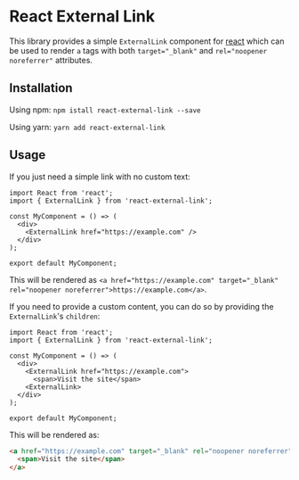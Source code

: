 # React External Link

This library provides a simple `ExternalLink` component for [react](https://es.reactjs.org/) which can be used to render `a` tags with both `target="_blank"` and `rel="noopener noreferrer"` attributes.

## Installation

Using npm: `npm istall react-external-link --save`

Using yarn: `yarn add react-external-link`

## Usage

If you just need a simple link with no custom text:

```tsx
import React from 'react';
import { ExternalLink } from 'react-external-link';

const MyComponent = () => (
  <div>
    <ExternalLink href="https://example.com" />
  </div>
);

export default MyComponent;
```

This will be rendered as `<a href="https://example.com" target="_blank" rel="noopener noreferrer">https://example.com</a>`.

If you need to provide a custom content, you can do so by providing the `ExternalLink`'s `children`:

```tsx
import React from 'react';
import { ExternalLink } from 'react-external-link';

const MyComponent = () => (
  <div>
    <ExternalLink href="https://example.com">
      <span>Visit the site</span>
    <ExternalLink>
  </div>
);

export default MyComponent;
```

This will be rendered as:

```html
<a href="https://example.com" target="_blank" rel="noopener noreferrer">
  <span>Visit the site</span>
</a>
```
